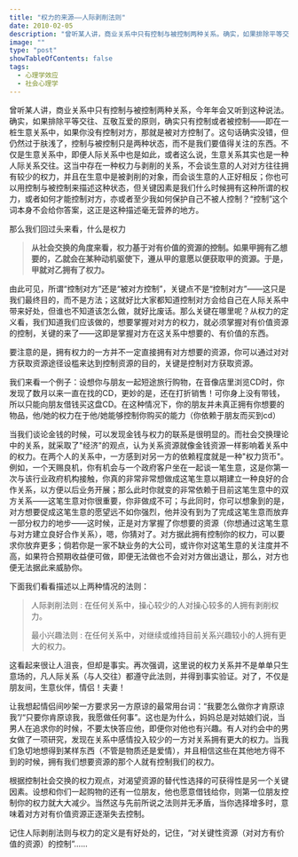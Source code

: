 ```yaml
---
title: "权力的来源——人际剥削法则"
date: 2010-02-05
description: "曾听某人讲，商业关系中只有控制与被控制两种关系。确实，如果排除平等交往、互敬互爱的原则，确实只有控制或者被控制——即在一桩生意关系中，如果你没有控制对方，那就是被对方控制了。但控制与被控制只是两种状态，而不是我们要值得关注的东西。不仅是生意关系中，即便人际关系中也是如此，或者这么说，生意关系其实也是一种人际关系交往。这当中存在一种权力与剥削的关系，不会谈生意的人对对方往往拥有较少的权力，并且在交往中是被剥削的对象，而会谈生意的人正好相反；你也可以用控制与被控制来描述这种状态，关键因素是我们什么时候拥有这种所谓的权力，或者如何才能控制对方，亦或者至少我如何保护自己不被人控制？“控制”这个词本身不会给你答案，这正是这种描述毫无营养的地方。"
image: ""
type: "post"
showTableOfContents: false
tags:
  - 心理学效应
  - 社会心理学
---
```


曾听某人讲，商业关系中只有控制与被控制两种关系，今年年会又听到这种说法。确实，如果排除平等交往、互敬互爱的原则，确实只有控制或者被控制——即在一桩生意关系中，如果你没有控制对方，那就是被对方控制了。这句话确实没错，但仍然过于肤浅了，控制与被控制只是两种状态，而不是我们要值得关注的东西。不仅是生意关系中，即便人际关系中也是如此，或者这么说，生意关系其实也是一种人际关系交往。这当中存在一种权力与剥削的关系，不会谈生意的人对对方往往拥有较少的权力，并且在生意中是被剥削的对象，而会谈生意的人正好相反；你也可以用控制与被控制来描述这种状态，但关键因素是我们什么时候拥有这种所谓的权力，或者如何才能控制对方，亦或者至少我如何保护自己不被人控制？“控制”这个词本身不会给你答案，这正是这种描述毫无营养的地方。

那么我们回过头来看，什么是权力

> **从社会交换的角度来看，权力基于对有价值的资源的控制。如果甲拥有乙想要的，乙就会在某种动机驱使下，遵从甲的意愿以便获取甲的资源。于是，甲就对乙拥有了权力。**

由此可见，所谓“控制对方”还是“被对方控制”，关键点不是“控制对方”——这只是我们最终目的，而不是方法；这就好比大家都知道控制对方会给自己在人际关系中带来好处，但谁也不知道该怎么做，就好比废话。那么关键在哪里呢？从权力的定义看，我们知道我们应该做的，想要掌握对对方的权力，就必须掌握对有价值资源的控制，关键的来了——这即是掌握对方在这关系中想要的、有价值的东西。

要注意的是，拥有权力的一方并不一定直接拥有对方想要的资源，你可以通过对对方获取资源途径设槛来达到控制资源的目的，关键是控制对方获取资源。

我们来看一个例子：设想你与朋友一起短途旅行购物，在音像店里浏览CD时，你发现了数月以来一直在找的CD，更妙的是，还在打折销售！可你身上没有带钱，所以只能向朋友借钱买这盘CD。在这种情况下，你的朋友并未真正拥有你想要的物品，他/她的权力在于他/她能够控制你购买的能力（你依赖于朋友而买到cd）

当我们谈论金钱的时候，可以发现金钱与权力的联系是很明显的。而社会交换理论中的关系，就采取了"经济"的观点，认为关系资源就像金钱资源一样影响着关系中的权力。在两个人的关系中，一方感到对另一方的依赖程度就是一种"权力货币"。例如，一个天赐良机，你有机会与一个政府客户坐在一起谈一笔生意，这是你第一次与该行业政府机构接触，你真的非常非常想做成这笔生意以期建立一种良好的合作关系，以方便以后业务开展；那么此时你就变的非常依赖于目前这笔生意中的双方关系——这笔生意对你很重要，你非做成不可；与此同时，你可以想象到的是，对方想要促成这笔生意的愿望远不如你强烈，他并没有到为了完成这笔生意而放弃一部分权力的地步——这时候，正是对方掌握了你想要的资源（你想通过这笔生意与对方建立良好合作关系），嗯，你猜对了。对方据此拥有控制你的权力，可以要求你放弃更多；倘若你是一家不缺业务的大公司，或许你对这笔生意的关注度并不高，如果符合预期收益便可做，即便无法做也不会对对方做出退让，那么，对方也便无法据此来威胁你。

下面我们看看描述以上两种情况的法则：
> 人际剥削法则
> : 在任何关系中，操心较少的人对操心较多的人拥有剥削权力。
>
> 最小兴趣法则
> : 在任何关系中，对继续或维持目前关系兴趣较小的人拥有更大的权力。

这看起来很让人沮丧，但却是事实。再次强调，这里说的权力关系并不是单单只生意场的，凡人际关系（与人交往）都遵守此法则，并得到事实验证。对了，不仅是朋友间，生意伙伴，情侣！夫妻！

让我想起情侣间吵架一方要求另一方原谅的最常用台词：“我要怎么做你才肯原谅我”/“只要你肯原谅我，我愿做任何事”。这也是为什么，妈妈总是对姑娘们说，当男人在追求你的时候，不要太快答应他，即便你对他也有兴趣。有人对约会中的男女做了一项研究，发现在关系中感情投入较少的一方对关系拥有更大的权力。当我们急切地想得到某样东西（不管是物质还是爱情），并且相信这些在其他地方得不到的时候，拥有我们想要资源的那个人就有控制我们的权力。

根据控制社会交换的权力观点，对渴望资源的替代性选择的可获得性是另一个关键因素。设想和你们一起购物的还有一位朋友，他也愿意借钱给你，则第一位朋友控制你的权力就大大减少。当然这与先前所说之法则并无矛盾，当你选择增多时，意味着对方对有价值资源正逐渐失去控制。

记住人际剥削法则与权力的定义是有好处的，记住，“对关键性资源（对对方有价值的资源）的控制”……
